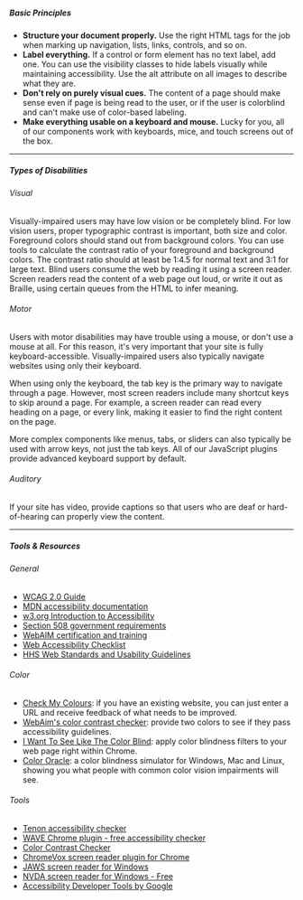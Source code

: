 ##### Basic Principles
- **Structure your document properly.** Use the right HTML tags for the job when marking up navigation, lists, links, controls, and so on.
- **Label everything.** If a control or form element has no text label, add one. You can use the visibility classes to hide labels visually while maintaining accessibility. Use the alt attribute on all images to describe what they are.
- **Don't rely on purely visual cues.** The content of a page should make sense even if page is being read to the user, or if the user is colorblind and can't make use of color-based labeling.
- **Make everything usable on a keyboard and mouse.** Lucky for you, all of our components work with keyboards, mice, and touch screens out of the box.

***

##### Types of Disabilities

###### Visual
Visually-impaired users may have low vision or be completely blind. For low vision users, proper typographic contrast is important, both size and color. Foreground colors should stand out from background colors. You can use tools to calculate the contrast ratio of your foreground and background colors. The contrast ratio should at least be 1:4.5 for normal text and 3:1 for large text. Blind users consume the web by reading it using a screen reader. Screen readers read the content of a web page out loud, or write it out as Braille, using certain queues from the HTML to infer meaning.

###### Motor
Users with motor disabilities may have trouble using a mouse, or don't use a mouse at all. For this reason, it's very important that your site is fully keyboard-accessible. Visually-impaired users also typically navigate websites using only their keyboard.

When using only the keyboard, the tab key is the primary way to navigate through a page. However, most screen readers include many shortcut keys to skip around a page. For example, a screen reader can read every heading on a page, or every link, making it easier to find the right content on the page.

More complex components like menus, tabs, or sliders can also typically be used with arrow keys, not just the tab keys. All of our JavaScript plugins provide advanced keyboard support by default.

###### Auditory
If your site has video, provide captions so that users who are deaf or hard-of-hearing can properly view the content.

***

##### Tools & Resources

###### General
- [WCAG 2.0 Guide](http://www.w3.org/TR/UNDERSTANDING-WCAG20/)
- [MDN accessibility documentation](https://developer.mozilla.org/en-US/docs/Web/Accessibility)
- [w3.org Introduction to Accessibility](http://www.w3.org/WAI/intro/accessibility.php)
- [Section 508 government requirements](http://www.section508.gov/)
- [WebAIM certification and training](http://webaim.org/)
- [Web Accessibility Checklist](http://a11yproject.com/checklist.html)
- [HHS Web Standards and Usability Guidelines](http://guidelines.usability.gov/)

###### Color
- [Check My Colours](http://www.checkmycolours.com/): if you have an existing website, you can just enter a URL and receive feedback of what needs to be improved.
- [WebAim's color contrast checker](http://webaim.org/resources/contrastchecker/): provide two colors to see if they pass accessibility guidelines.
- [I Want To See Like The Color Blind](https://chrome.google.com/webstore/detail/i-want-to-see-like-the-o/jebeedfnielkcjlcokhiobodkjjpbjia?hl=en-GB): apply color blindness filters to your web page right within Chrome.
- [Color Oracle](http://colororacle.org/): a color blindness simulator for Windows, Mac and Linux, showing you what people with common color vision impairments will see.

###### Tools
- [Tenon accessibility checker](https://tenon.io/index.php)
- [WAVE Chrome plugin - free accessibility checker](http://wave.webaim.org)
- [Color Contrast Checker](http://webaim.org/resources/contrastchecker)
- [ChromeVox screen reader plugin for Chrome](http://www.chromevox.com)
- [JAWS screen reader for Windows](http://www.freedomscientific.com/Products/Blindness/Jaws)
- [NVDA screen reader for Windows - Free](http://www.nvaccess.org/download/)
- [Accessibility Developer Tools by Google](https://chrome.google.com/webstore/detail/accessibility-developer-t/fpkknkljclfencbdbgkenhalefipecmb?hl=en)